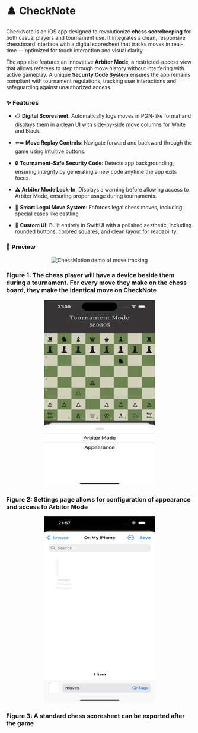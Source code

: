 # ♟️ CheckNote
CheckNote is an iOS app designed to revolutionize **chess scorekeeping** for both casual players and tournament use. It integrates a clean, responsive chessboard interface with a digital scoresheet that tracks moves in real-time — optimized for touch interaction and visual clarity.

The app also features an innovative **Arbiter Mode**, a restricted-access view that allows referees to step through move history without interfering with active gameplay. A unique **Security Code System** ensures the app remains compliant with tournament regulations, tracking user interactions and safeguarding against unauthorized access.

### ✨ Features
- 📋 **Digital Scoresheet**: Automatically logs moves in PGN-like format and displays them in a clean UI with side-by-side move columns for White and Black.

- ⬅️➡️ **Move Replay Controls**: Navigate forward and backward through the game using intuitive buttons.

- 🔒 **Tournament-Safe Security Code**: Detects app backgrounding, ensuring integrity by generating a new code anytime the app exits focus.

- ⚠️ **Arbiter Mode Lock-In**: Displays a warning before allowing access to Arbiter Mode, ensuring proper usage during tournaments.

- 🧠 **Smart Legal Move System**: Enforces legal chess moves, including special cases like castling.

- 🎨 **Custom UI**: Built entirely in SwiftUI with a polished aesthetic, including rounded buttons, colored squares, and clean layout for readability.

### 📱 Preview
<p align="center">
  <img src="Assets/chessmotion_demo.gif" alt="ChessMotion demo of move tracking" width="300" height="500">
</p>

### Figure 1: The chess player will have a device beside them during a tournament. For every move they make on the chess board, they make the identical move on CheckNote

<p align="center">
  <img src="Asset/Settings.png" alt="ChessMotion demo of move tracking" width="300" height="500">
</p>

### Figure 2: Settings page allows for configuration of appearance and access to Arbitor Mode

<p align="center">
  <img src="Asset/Export.png" alt="ChessMotion demo of move tracking" width="300" height="500">
</p>

### Figure 3: A standard chess scoresheet can be exported after the game
